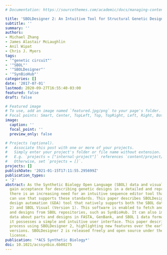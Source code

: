 ```yaml
---
# Documentation: https://sourcethemes.com/academic/docs/managing-content/

title: 'SBOLDesigner 2: An Intuitive Tool for Structural Genetic Design'
subtitle: ''
summary: ''
authors:
- Michael Zhang
- James Alastair McLaughlin
- Anil Wipat
- Chris J. Myers
tags:
- '"genetic circuit"'
- '"SBOL"'
- '"SBOLDesigner"'
- '"SynBioHub"'
categories: []
date: '2017-07-01'
lastmod: 2020-09-27T16:55:40-03:00
featured: false
draft: false

# Featured image
# To use, add an image named `featured.jpg/png` to your page's folder.
# Focal points: Smart, Center, TopLeft, Top, TopRight, Left, Right, BottomLeft, Bottom, BottomRight.
image:
  caption: ''
  focal_point: ''
  preview_only: false

# Projects (optional).
#   Associate this post with one or more of your projects.
#   Simply enter your project's folder or file name without extension.
#   E.g. `projects = ["internal-project"]` references `content/project/deep-learning/index.md`.
#   Otherwise, set `projects = []`.
projects: []
publishDate: '2021-01-15T17:11:55.295699Z'
publication_types:
- '2'
abstract: As the Synthetic Biology Open Language (SBOL) data and visual standards
  gain acceptance for describing genetic designs in a detailed and reproducible way,
  there is an increasing need for an intuitive sequence editor tool that biologists
  can use that supports these standards. This paper describes SBOLDesigner 2, a genetic
  design automation (GDA) tool that natively supports both the SBOL data model (Version
  2) and SBOL Visual (Version 1). This software is enabled to fetch and store parts
  and designs from SBOL repositories, such as SynBioHub. It can also import and export
  data about parts and designs in FASTA, GenBank, and SBOL 1 data format. Finally,
  it possesses a simple and intuitive user interface. This paper describes the design
  process using SBOLDesigner 2, highlighting new features over the earlier prototype
  versions. SBOLDesigner 2 is released freely and open source under the Apache 2.0
  license.
publication: '*ACS Synthetic Biology*'
doi: 10.1021/acssynbio.6b00275
---
```

